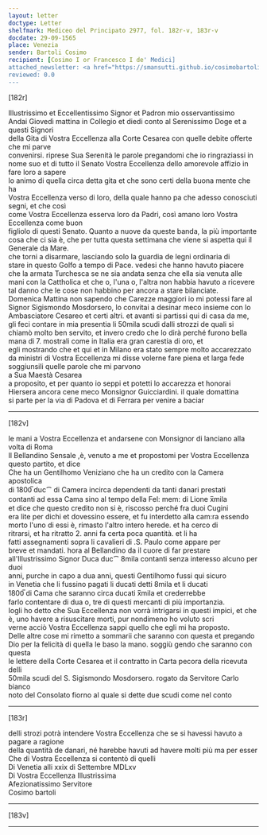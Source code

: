 ```yaml
---
layout: letter
doctype: Letter
shelfmark: Mediceo del Principato 2977, fol. 182r-v, 183r-v
docdate: 29-09-1565
place: Venezia
sender: Bartoli Cosimo
recipient: [Cosimo I or Francesco I de' Medici]
attached_newsletter: <a href="https://smansutti.github.io/cosimobartoli/texts/3079_133/">3079_133</a>
reviewed: 0.0
---
```


[182r]  
  
  
Illustrissimo et Eccellentissimo Signor et Padron mio osservantissimo  
Andai Giovedì mattina in Collegio et diedi conto al Serenissimo Doge et a questi Signori  
della Gita di Vostra Eccellenza alla Corte Cesarea con quelle debite offerte che mi parve  
convenirsi. riprese Sua Serenità le parole pregandomi che io ringraziassi in  
nome suo et di tutto il Senato Vostra Eccellenza dello amorevole affizio in fare loro a sapere  
lo animo di quella circa detta gita et che sono certi della buona mente che ha  
Vostra Eccellenza verso di loro, della quale hanno pa che adesso conosciuti segni, et che così  
come Vostra Eccellenza esserva loro da Padri, così amano loro Vostra Eccellenza come buon  
figliolo di questi Senato. Quanto a nuove da queste banda, la più importante  
cosa che ci sia è, che per tutta questa settimana che viene si aspetta qui il Generale da Mare.  
che torni a disarmare, lasciando solo la guardia de legni ordinaria di  
stare in questo Golfo a tempo di Pace. vedesi che hanno havuto piacere  
che la armata Turchesca se ne sia andata senza che ella sia venuta alle  
mani con la Cattholica et che o, l'una o, l'altra non habbia havuto a ricevere  
tal danno che le cose non habbino per ancora a stare bilanciate.  
Domenica Mattina non sapendo che Carezze maggiori io mi potessi fare al  
Signor Sigismondo Mosdorsero, lo convitai a desinar meco insieme con lo  
Ambasciatore Cesareo et certi altri. et avanti si partissi qui di casa da me,  
gli feci contare in mia presentia li 50mila scudi dalli strozzi de quali si  
chiamò molto ben servito, et invero credo che lo dirà perché furono bella  
mana di 7. mostrali come in Italia era gran carestia di oro, et  
egli mostrando che et qui et in Milano era stato sempre molto accarezzato  
da ministri di Vostra Eccellenza mi disse volerne fare piena et larga fede  
soggiunsili quelle parole che mi parvono  
a Sua Maestà Cesarea  
a proposito, et per quanto io seppi et potetti lo accarezza et honorai  
Hiersera ancora cene meco Monsignor Guicciardini. il quale domattina  
si parte per la via di Padova et di Ferrara per venire a baciar  
  
---  

[182v]  
  
  
le mani a Vostra Eccellenza et andarsene con Monsignor di lanciano alla volta di Roma  
Il Bellandino Sensale ,è, venuto a me et propostomi per Vostra Eccellenza questo partito, et dice  
Che ha un Gentilhomo Veniziano che ha un credito con la Camera apostolica  
di 1800̅ duc⁀ di Camera incirca dependenti da tanti danari prestati  
contanti ad essa Cama sino al tempo della Fel: mem: di Lione x̅mila  
et dice che questo credito non si è, riscosso perché fra duoi Cugini  
era lite per dichi et dovessino essere, et fu interdetto alla cam:ra essendo  
morto l'uno di essi è, rimasto l'altro intero herede. et ha cerco di  
ritrarsi, et ha ritratto 2. anni fa certa poca quantità. et li ha  
fatti assegnamenti sopra li cavalieri di .S. Paulo come appare per  
breve et mandati. hora al Bellandino da il cuore di far prestare  
all'Illustrissimo Signor Duca duc⁀ 8mila contanti senza interesso alcuno per duoi  
anni, purche in capo a dua anni, questi Gentilhomo fussi qui sicuro  
in Venetia che li fussino pagati li ducati detti 8mila et li ducati  
1800̅ di Cama che saranno circa ducati x̅mila et crederrebbe  
farlo contentare di dua o, tre di questi mercanti di più importanzia.  
Iogli ho detto che Sua Eccellenza non vorrà intrigarsi in questi impici, et che  
è, uno havere a risuscitare morti, pur nondimeno ho voluto scri  
verne acciò Vostra Eccellenza sappi quello che egli mi ha proposto.  
Delle altre cose mi rimetto a sommarii che saranno con questa et pregando  
Dio per la felicità di quella le baso la mano. soggiù gendo che saranno con questa  
le lettere della Corte Cesarea et il contratto in Carta pecora della ricevuta delli  
50mila scudi del S. Sigismondo Mosdorsero. rogato da Servitore Carlo bianco  
noto del Consolato fiorno al quale si dette due scudi come nel conto  
  
---  

[183r]  
  
  
delli strozi potrà intendere Vostra Eccellenza che se si havessi havuto a pagare a ragione  
della quantità de danari, né harebbe havuti ad havere molti più ma per esser  
Che di Vostra Eccellenza si contentò di quelli  
Di Venetia alli xxix di Settembre MDLxv  
Di Vostra Eccellenza Illustrissima  
Afezionatissimo Servitore  
Cosimo bartoli  
  
---  

[183v]  
  
  
  
---  

